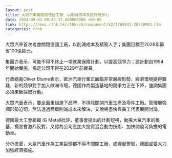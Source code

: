 ```yaml
---
layout: post
title: 大眾汽車擬關閉德國工廠　以削減成本及提升競爭力
date: 2024-09-03 09:45:37.000000000 +08:00
link: https://news.rthk.hk/rthk/ch/component/k2/1768841-20240903.htm
categories: rthk
---
```


大眾汽車首次考慮關閉德國工廠，以削減成本及精簡人手；集團目標至2026年節省100億歐元。

集團亦表示，可能不得不終止一項就業保障計劃，以提高競爭力；該計劃自1994年開始實施，規定公司不得在2029年前裁員。

行政總裁Oliver Blume表示，歐洲汽車行業正面臨非常嚴峻形勢，經濟環境變得艱難，新的競爭對手加入歐洲市場，德國作為製造基地的競爭力正在下降，強調集團必須果斷採取行動。

大眾汽車表示，要全面重組旗下品牌，不排除關閉汽車生產及零件工廠。管理層強調形勢迫切，無法透過簡單削減成本來解決，又說將盡快與員工代表展開討論。

德國最大工會組織 IG Metall批評，董事會提出的計劃短視，動搖大眾汽車的根基，揚言會激烈反對，又認為公司應加大投資混合動力技術、加快開發可負擔的電動車。

分析擔憂，大眾汽車作為工業巨頭都不得不關閉工廠，或響起警號，德國或要大力加強經濟措施。
